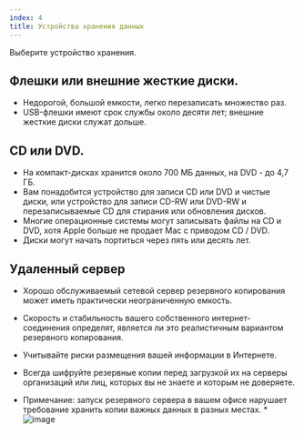 ```yaml
---
index: 4
title: Устройства хранения данных
---
```

Выберите устройство хранения.

## Флешки или внешние жесткие диски.

* Недорогой, большой емкости, легко перезаписать множество раз.
* USB-флешки имеют срок службы около десяти лет; внешние жесткие диски служат дольше.

## CD или DVD.

* На компакт-дисках хранится около 700 МБ данных, на DVD - до 4,7 ГБ.
* Вам понадобится устройство для записи CD или DVD и чистые диски, или устройство для записи CD-RW или DVD-RW и перезаписываемые CD для стирания или обновления дисков.
* Многие операционные системы могут записывать файлы на CD и DVD, хотя Apple больше не продает Mac с приводом CD / DVD.
* Диски могут начать портиться через пять или десять лет.

## Удаленный сервер

* Хорошо обслуживаемый сетевой сервер резервного копирования может иметь практически неограниченную емкость.
* Скорость и стабильность вашего собственного интернет-соединения определят, является ли это реалистичным вариантом резервного копирования.
* Учитывайте риски размещения вашей информации в Интернете.
* Всегда шифруйте резервные копии перед загрузкой их на серверы организаций или лиц, которых вы не знаете и которым не доверяете.

* Примечание: запуск резервного сервера в вашем офисе нарушает требование хранить копии важных данных в разных местах. *
![image](deleting2.png)